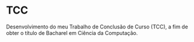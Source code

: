 # TCC
Desenvolvimento do meu Trabalho de Conclusão de Curso (TCC), a fim de obter o título de Bacharel em Ciência da Computação.
